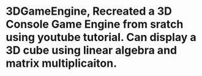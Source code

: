 # 3DGameEngine, Recreated a 3D Console Game Engine from sratch using youtube tutorial. Can display a 3D cube using linear algebra and matrix multiplicaiton.   